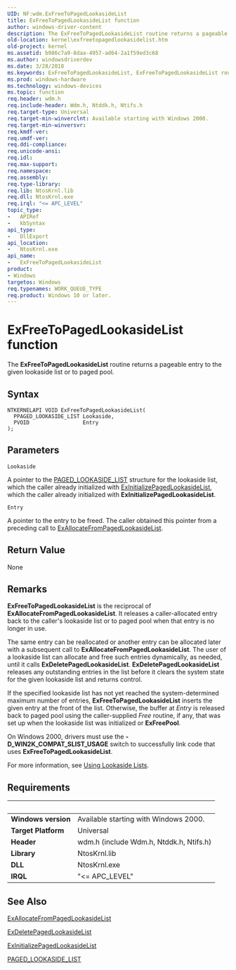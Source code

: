 ```yaml
---
UID: NF:wdm.ExFreeToPagedLookasideList
title: ExFreeToPagedLookasideList function
author: windows-driver-content
description: The ExFreeToPagedLookasideList routine returns a pageable entry to the given lookaside list or to paged pool.
old-location: kernel\exfreetopagedlookasidelist.htm
old-project: kernel
ms.assetid: b986c7a9-8daa-4957-ad64-2a1f59ed3c68
ms.author: windowsdriverdev
ms.date: 3/28/2018
ms.keywords: ExFreeToPagedLookasideList, ExFreeToPagedLookasideList routine [Kernel-Mode Driver Architecture], k102_2d09255c-391a-4937-a991-99d88adf4233.xml, kernel.exfreetopagedlookasidelist, wdm/ExFreeToPagedLookasideList
ms.prod: windows-hardware
ms.technology: windows-devices
ms.topic: function
req.header: wdm.h
req.include-header: Wdm.h, Ntddk.h, Ntifs.h
req.target-type: Universal
req.target-min-winverclnt: Available starting with Windows 2000.
req.target-min-winversvr: 
req.kmdf-ver: 
req.umdf-ver: 
req.ddi-compliance: 
req.unicode-ansi: 
req.idl: 
req.max-support: 
req.namespace: 
req.assembly: 
req.type-library: 
req.lib: NtosKrnl.lib
req.dll: NtosKrnl.exe
req.irql: "<= APC_LEVEL"
topic_type:
-	APIRef
-	kbSyntax
api_type:
-	DllExport
api_location:
-	NtosKrnl.exe
api_name:
-	ExFreeToPagedLookasideList
product:
- Windows
targetos: Windows
req.typenames: WORK_QUEUE_TYPE
req.product: Windows 10 or later.
---
```



# ExFreeToPagedLookasideList function
The <b>ExFreeToPagedLookasideList</b> routine returns a pageable entry to the given lookaside list or to paged pool.

## Syntax

```
NTKERNELAPI VOID ExFreeToPagedLookasideList(
  PPAGED_LOOKASIDE_LIST Lookaside,
  PVOID                 Entry
);
```

## Parameters

`Lookaside`

A pointer to the <a href="https://msdn.microsoft.com/library/windows/hardware/ff558775">PAGED_LOOKASIDE_LIST</a> structure for the lookaside list, which the caller already initialized with <a href="https://msdn.microsoft.com/library/windows/hardware/ff545309">ExInitializePagedLookasideList</a>, which the caller already initialized with <b>ExInitializePagedLookasideList</b>.

`Entry`

A pointer to the entry to be freed. The caller obtained this pointer from a preceding call to <a href="https://msdn.microsoft.com/library/windows/hardware/ff544393">ExAllocateFromPagedLookasideList</a>.


## Return Value

None

## Remarks

<b>ExFreeToPagedLookasideList</b> is the reciprocal of <b>ExAllocateFromPagedLookasideList</b>. It releases a caller-allocated entry back to the caller's lookaside list or to paged pool when that entry is no longer in use.

The same entry can be reallocated or another entry can be allocated later with a subsequent call to <b>ExAllocateFromPagedLookasideList</b>. The user of a lookaside list can allocate and free such entries dynamically, as needed, until it calls <b>ExDeletePagedLookasideList</b>. <b>ExDeletePagedLookasideList</b> releases any outstanding entries in the list before it clears the system state for the given lookaside list and returns control.

If the specified lookaside list has not yet reached the system-determined maximum number of entries, <b>ExFreeToPagedLookasideList</b> inserts the given entry at the front of the list. Otherwise, the buffer at <i>Entry</i> is released back to paged pool using the caller-supplied <i>Free</i> routine, if any, that was set up when the lookaside list was initialized or <b>ExFreePool</b>.

On Windows 2000, drivers must use the <b>-D_WIN2K_COMPAT_SLIST_USAGE</b> switch to successfully link code that uses <b>ExFreeToPagedLookasideList</b>.

For more information, see <a href="https://msdn.microsoft.com/library/windows/hardware/ff565416">Using Lookaside Lists</a>.

## Requirements
| &nbsp; | &nbsp; |
| ---- |:---- |
| **Windows version** | Available starting with Windows 2000.  |
| **Target Platform** | Universal |
| **Header** | wdm.h (include Wdm.h, Ntddk.h, Ntifs.h) |
| **Library** | NtosKrnl.lib |
| **DLL** | NtosKrnl.exe |
| **IRQL** | "<= APC_LEVEL" |

## See Also

<a href="https://msdn.microsoft.com/library/windows/hardware/ff544393">ExAllocateFromPagedLookasideList</a>



<a href="https://msdn.microsoft.com/library/windows/hardware/ff544570">ExDeletePagedLookasideList</a>



<a href="https://msdn.microsoft.com/library/windows/hardware/ff545309">ExInitializePagedLookasideList</a>



<a href="https://msdn.microsoft.com/library/windows/hardware/ff558775">PAGED_LOOKASIDE_LIST</a>